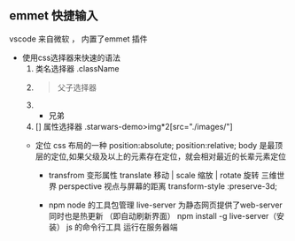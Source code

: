 ## emmet 快捷输入
vscode 来自微软 ， 内置了emmet 插件
- 使用css选择器来快速的语法
  1. 类名选择器 .className
  2. > 父子选择器
  3. + 兄弟 
  4. [] 属性选择器
  .starwars-demo>img*2[src="./images/"] 
  - 定位
      css 布局的一种
      position:absolute;
      position:relative; 
      body 是最顶层的定位,如果父级及以上的元素存在定位，就会相对最近的长辈元素定位

      - transfrom
          变形属性 translate 移动 | scale 缩放 |  rotate 旋转 
          三维世界 perspective 视点与屏幕的距离
          transform-style :preserve-3d;

      - npm node 的工具包管理
         live-server  为静态网页提供了web-server 同时也是热更新 （即自动刷新界面）
         npm install -g live-server（安装）
         js 的命令行工具 运行在服务器端 
         
